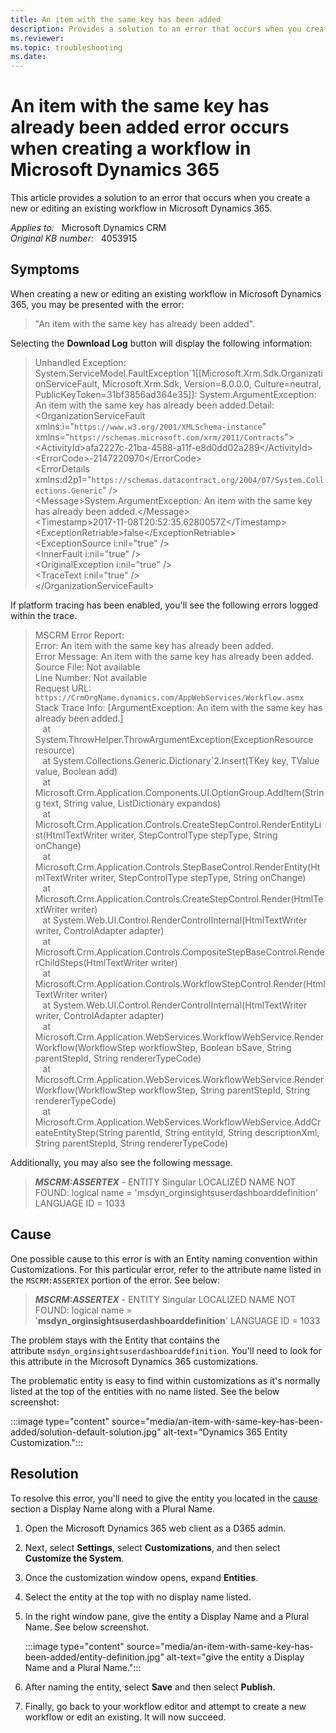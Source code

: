 ```yaml
---
title: An item with the same key has been added
description: Provides a solution to an error that occurs when you create a new or editing an existing workflow in Microsoft Dynamics 365.
ms.reviewer: 
ms.topic: troubleshooting
ms.date: 
---
```

# An item with the same key has already been added error occurs when creating a workflow in Microsoft Dynamics 365

This article provides a solution to an error that occurs when you create a new or editing an existing workflow in Microsoft Dynamics 365.

_Applies to:_ &nbsp; Microsoft Dynamics CRM  
_Original KB number:_ &nbsp; 4053915

## Symptoms

When creating a new or editing an existing workflow in Microsoft Dynamics 365, you may be presented with the error:

> "An item with the same key has already been added".

Selecting the **Download Log** button will display the following information:

> Unhandled Exception: System.ServiceModel.FaultException\`1[[Microsoft.Xrm.Sdk.OrganizationServiceFault, Microsoft.Xrm.Sdk, Version=8.0.0.0, Culture=neutral, PublicKeyToken=31bf3856ad364e35]]: System.ArgumentException: An item with the same key has already been added.Detail:  
\<OrganizationServiceFault xmlns:i="`https://www.w3.org/2001/XMLSchema-instance`" xmlns="`https://schemas.microsoft.com/xrm/2011/Contracts`">  
  \<ActivityId>afa2227c-21ba-4588-a11f-e8d0dd02a289\</ActivityId>  
  \<ErrorCode>-2147220970\</ErrorCode>  
  \<ErrorDetails xmlns:d2p1="`https://schemas.datacontract.org/2004/07/System.Collections.Generic`" />  
  \<Message>System.ArgumentException: An item with the same key has already been added.\</Message>  
  \<Timestamp>2017-11-08T20:52:35.6280057Z\</Timestamp>  
  \<ExceptionRetriable>false\</ExceptionRetriable>  
  \<ExceptionSource i:nil="true" />  
  \<InnerFault i:nil="true" />  
  \<OriginalException i:nil="true" />  
  \<TraceText i:nil="true" />  
\</OrganizationServiceFault>

If platform tracing has been enabled, you'll see the following errors logged within the trace.

> MSCRM Error Report:  
Error: An item with the same key has already been added.  
Error Message: An item with the same key has already been added.  
Source File: Not available  
Line Number: Not available  
Request URL: `https://CrmOrgName.dynamics.com/AppWebServices/Workflow.asmx`  
Stack Trace Info: [ArgumentException: An item with the same key has already been added.]  
   at System.ThrowHelper.ThrowArgumentException(ExceptionResource resource)  
   at System.Collections.Generic.Dictionary`2.Insert(TKey key, TValue value, Boolean add)  
   at Microsoft.Crm.Application.Components.UI.OptionGroup.AddItem(String text, String value, ListDictionary expandos)  
   at Microsoft.Crm.Application.Controls.CreateStepControl.RenderEntityList(HtmlTextWriter writer, StepControlType stepType, String onChange)  
   at Microsoft.Crm.Application.Controls.StepBaseControl.RenderEntity(HtmlTextWriter writer, StepControlType stepType, String onChange)  
   at Microsoft.Crm.Application.Controls.CreateStepControl.Render(HtmlTextWriter writer)  
   at System.Web.UI.Control.RenderControlInternal(HtmlTextWriter writer, ControlAdapter adapter)  
   at Microsoft.Crm.Application.Controls.CompositeStepBaseControl.RenderChildSteps(HtmlTextWriter writer)  
   at Microsoft.Crm.Application.Controls.WorkflowStepControl.Render(HtmlTextWriter writer)  
   at System.Web.UI.Control.RenderControlInternal(HtmlTextWriter writer, ControlAdapter adapter)  
   at Microsoft.Crm.Application.WebServices.WorkflowWebService.RenderWorkflow(WorkflowStep workflowStep, Boolean bSave, String parentStepId, String rendererTypeCode)  
   at Microsoft.Crm.Application.WebServices.WorkflowWebService.RenderWorkflow(WorkflowStep workflowStep, String parentStepId, String rendererTypeCode)  
   at Microsoft.Crm.Application.WebServices.WorkflowWebService.AddCreateEntityStep(String parentId, String entityId, String descriptionXml, String parentStepId, String rendererTypeCode)  

Additionally, you may also see the following message.
> ***MSCRM:ASSERTEX*** - ENTITY Singular LOCALIZED NAME NOT FOUND: logical name = 'msdyn_orginsightsuserdashboarddefinition' LANGUAGE ID = 1033

## Cause

One possible cause to this error is with an Entity naming convention within Customizations. For this particular error, refer to the attribute name listed in the `MSCRM:ASSERTEX` portion of the error. See below:

> ***MSCRM:ASSERTEX*** - ENTITY Singular LOCALIZED NAME NOT FOUND: logical name = '**msdyn_orginsightsuserdashboarddefinition**' LANGUAGE ID = 1033

The problem stays with the Entity that contains the attribute `msdyn_orginsightsuserdashboarddefinition`. You'll need to look for this attribute in the Microsoft Dynamics 365 customizations.

The problematic entity is easy to find within customizations as it's normally listed at the top of the entities with no name listed. See the below screenshot:

:::image type="content" source="media/an-item-with-same-key-has-been-added/solution-default-solution.jpg" alt-text="Dynamics 365 Entity Customization.":::

## Resolution

To resolve this error, you'll need to give the entity you located in the [cause](#cause) section a Display Name along with a Plural Name.

1. Open the Microsoft Dynamics 365 web client as a D365 admin.
2. Next, select **Settings**, select **Customizations**, and then select **Customize the System**.
3. Once the customization window opens, expand **Entities**.
4. Select the entity at the top with no display name listed.
5. In the right window pane, give the entity a Display Name and a Plural Name. See below screenshot.

    :::image type="content" source="media/an-item-with-same-key-has-been-added/entity-definition.jpg" alt-text="give the entity a Display Name and a Plural Name.":::

6. After naming the entity, select **Save** and then select **Publish**.
7. Finally, go back to your workflow editor and attempt to create a new workflow or edit an existing. It will now succeed.
